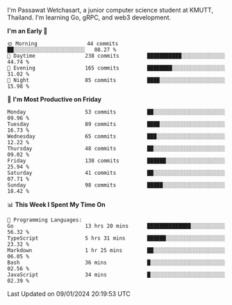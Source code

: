 
I'm Passawat Wetchasart, a junior computer science student at KMUTT, Thailand. I'm learning Go, gRPC, and web3 development.



<!--START_SECTION:waka-->
**I'm an Early 🐤** 

```text
🌞 Morning                44 commits          ██░░░░░░░░░░░░░░░░░░░░░░░   08.27 % 
🌆 Daytime                238 commits         ███████████░░░░░░░░░░░░░░   44.74 % 
🌃 Evening                165 commits         ████████░░░░░░░░░░░░░░░░░   31.02 % 
🌙 Night                  85 commits          ████░░░░░░░░░░░░░░░░░░░░░   15.98 % 
```
📅 **I'm Most Productive on Friday** 

```text
Monday                   53 commits          ██░░░░░░░░░░░░░░░░░░░░░░░   09.96 % 
Tuesday                  89 commits          ████░░░░░░░░░░░░░░░░░░░░░   16.73 % 
Wednesday                65 commits          ███░░░░░░░░░░░░░░░░░░░░░░   12.22 % 
Thursday                 48 commits          ██░░░░░░░░░░░░░░░░░░░░░░░   09.02 % 
Friday                   138 commits         ██████░░░░░░░░░░░░░░░░░░░   25.94 % 
Saturday                 41 commits          ██░░░░░░░░░░░░░░░░░░░░░░░   07.71 % 
Sunday                   98 commits          █████░░░░░░░░░░░░░░░░░░░░   18.42 % 
```


📊 **This Week I Spent My Time On** 

```text
💬 Programming Languages: 
Go                       13 hrs 20 mins      ██████████████░░░░░░░░░░░   56.32 % 
TypeScript               5 hrs 31 mins       ██████░░░░░░░░░░░░░░░░░░░   23.32 % 
Markdown                 1 hr 25 mins        ██░░░░░░░░░░░░░░░░░░░░░░░   06.05 % 
Bash                     36 mins             █░░░░░░░░░░░░░░░░░░░░░░░░   02.56 % 
JavaScript               34 mins             █░░░░░░░░░░░░░░░░░░░░░░░░   02.39 % 
```


 Last Updated on 09/01/2024 20:19:53 UTC
<!--END_SECTION:waka-->

<!--
**markpassawat/markpassawat** is a ✨ _special_ ✨ repository because its `README.md` (this file) appears on your GitHub profile.

Here are some ideas to get you started:

- 🔭 I’m currently working on ...
- 🌱 I’m currently learning ...
- 👯 I’m looking to collaborate on ...
- 🤔 I’m looking for help with ...
- 💬 Ask me about ...
- 📫 How to reach me: ...
- 😄 Pronouns: He/Him
- ⚡ Fun fact: ...
-->
